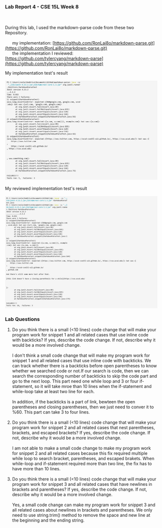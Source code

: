 ### Lab Report 4 - CSE 15L Week 8
\
\
During this lab, I used the markdown-parse code from these two Repository. <br>
<br>
&nbsp;&nbsp;&nbsp;&nbsp;&nbsp; my implementation: [https://github.com/RonLai8o/markdown-parse.git](https://github.com/RonLai8o/markdown-parse.git)
\
&nbsp;&nbsp;&nbsp;&nbsp;&nbsp;&nbsp;the implementation I reviewed: [https://github.com/tylercyang/markdown-parse](https://github.com/tylercyang/markdown-parse)
    
My implementation test's result
\
\
![myImplementation](myImplementation.jpg)
\
\
My reviewed implementation test's result
\
\
![reviewed](reviewedImplementation.jpg)

### Lab Questions
1. Do you think there is a small (<10 lines) code change that will make your program work for snippet 1 and all related cases that use inline code with backticks? If yes, describe the code change. If not, describe why it would be a more involved change.
    \
    \
    I don't think a small code change that will make my program work for snippet 1 and all related cases that use inline code with backticks. We can track whether there is a backticks before open parentheses to know whether we searched code or not.If our search is code, then we can search the corresponding number of backticks to skip the code part and go to the next loop. This part need one while loop and 3 or four if-statement, so it will take mroe than 10 lines when the if-statement and while-loop take at least two line for each. 
    \
    \
    In addition, if the backticks is a part of link, bewteen the open parentheses and closing parentheses, then we just need to conver it to %60. This part can take 3 to four lines.
    \
    <br>
1. Do you think there is a small (<10 lines) code change that will make your program work for snippet 2 and all related cases that nest parentheses, brackets, and escaped brackets? If yes, describe the code change. If not, describe why it would be a more involved change.
    \
    \
    I am not able to make a small code change to make my program work for snippet 2 and all related cases because this fix required multiple while loop to search bracket, parentheses, and escaped brakets. When while-loop and if-statement required more than two line, the fix has to have more than 10 lines. 
    \
    <br>
1. Do you think there is a small (<10 lines) code change that will make your program work for snippet 3 and all related cases that have newlines in brackets and parentheses? If yes, describe the code change. If not, describe why it would be a more involved change.
    \
    \
    Yes, a small code change can make my program work for snippet 3 and all related cases about newlines in brackets and parentheses. We only need to use string.trim() method to remove the space and new line at the beginning and the ending string.